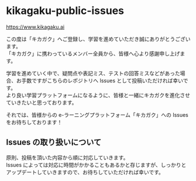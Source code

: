 # kikagaku-public-issues

https://www.kikagaku.ai

この度は「キカガク」へご登録し、学習を進めていただき誠にありがとうございます。  
「キカガク」に携わっているメンバー全員から、皆様へ心より感謝申し上げます。  

学習を進めていく中で、疑問点や表記ミス、テストの回答ミスなどがあった場合、お手数ですがこちらのレポジトリへ Issues として投稿いただければ幸いです。  
より良い学習プラットフォームになるように、皆様と一緒にキカガクを進化させていきたいと思っております。  

それでは、皆様からの e-ラーニングプラットフォーム「キカガク」への Issues をお待ちしております！

## Issues の取り扱いについて

原則、投稿を頂いた内容から順に対応していきます。  
Issues によっては対応に時間がかかることもあるかと存じますが、しっかりとアップデートしていきますので、お待ちしていただければ幸いです。
